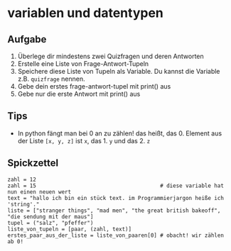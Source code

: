 # variablen und datentypen
## Aufgabe
1. Überlege dir mindestens zwei Quizfragen und deren Antworten
2. Erstelle eine Liste von Frage-Antwort-Tupeln
3. Speichere diese Liste von Tupeln als Variable. Du kannst die Variable z.B. `quizfrage` nennen.
4. Gebe dein erstes frage-antwort-tupel mit print() aus
4. Gebe nur die erste Antwort mit print() aus

## Tips
- In python fängt man bei 0 an zu zählen! das heißt, das 0. Element aus der Liste `[x, y, z]` ist `x`, das 1. `y` und das 2. `z`

## Spickzettel

```
zahl = 12
zahl = 15                                       # diese variable hat nun einen neuen wert
text = "hallo ich bin ein stück text. im Programmierjargon heiße ich 'string'."
liste = ["stranger things", "mad men", "the great british bakeoff", "die sendung mit der maus"]
tupel = ("salz", "pfeffer")
liste_von_tupeln = [paar, (zahl, text)]
erstes_paar_aus_der_liste = liste_von_paaren[0] # obacht! wir zählen ab 0!
```